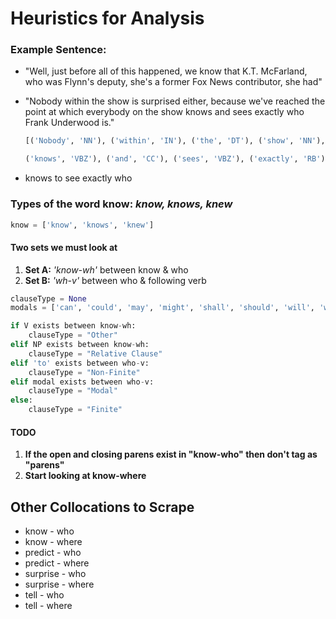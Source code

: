 # Heuristics for Analysis
### Example Sentence:

* "Well, just before all of this happened, we know that K.T. McFarland, who was Flynn's deputy, she's a former Fox News contributor, she had"

* "Nobody within the show is surprised either, because we've reached the point at which everybody on the show knows and sees exactly who Frank Underwood is."

    ``` python 
    [('Nobody', 'NN'), ('within', 'IN'), ('the', 'DT'), ('show', 'NN'), ('is', 'VBZ'), ('surprised', 'VBN'), ('either', 'RB'), (',', ','), ('because', 'IN'), ('we', 'PRP'), ("'ve", 'VBP'), ('reached', 'VBN'), ('the', 'DT'), ('point', 'NN'), ('at', 'IN'), ('which', 'WDT'), ('everybody', 'NN'), ('on', 'IN'), ('the', 'DT'), ('show', 'NN'), ('knows', 'VBZ'), ('and', 'CC'), ('sees', 'VBZ'), ('exactly', 'RB'), ('who', 'WP'), ('Frank', 'NNP'), ('Underwood', 'NNP'), ('is', 'VBZ'), ('.', '.')]
    ```
    ``` python
    ('knows', 'VBZ'), ('and', 'CC'), ('sees', 'VBZ'), ('exactly', 'RB'), ('who', 'WP')
    ```
* knows to see exactly who

### **Types of the word know:** *know, knows, knew*
``` python
know = ['know', 'knows', 'knew']
```

#### Two sets we must look at

1. **Set A:** *'know-wh'* between know & who
2. **Set B:** *'wh-v'* between who & following verb

``` python
clauseType = None
modals = ['can', 'could', 'may', 'might', 'shall', 'should', 'will', 'would', 'must']

if V exists between know-wh:
    clauseType = "Other"
elif NP exists between know-wh:
    clauseType = "Relative Clause"
elif 'to' exists between who-v:
    clauseType = "Non-Finite"
elif modal exists between who-v:
    clauseType = "Modal"
else:
    clauseType = "Finite"
```

#### TODO

1. **If the open and closing parens exist in "know-who" then don't tag as "parens"**
2. **Start looking at know-where**

## Other Collocations to Scrape

* know - who
* know - where
* predict - who
* predict - where
* surprise - who
* surprise - where
* tell - who
* tell - where
